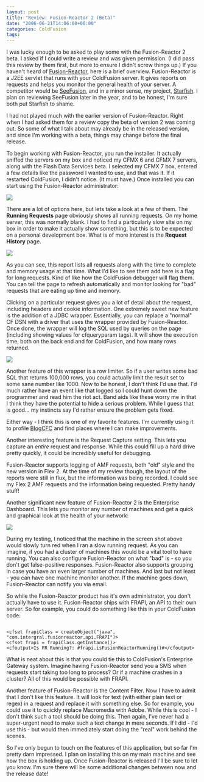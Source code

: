 ```yaml
---
layout: post
title: "Review: Fusion-Reactor 2 (Beta)"
date: "2006-06-21T14:06:00+06:00"
categories: ColdFusion 
tags: 
---
```


I was lucky enough to be asked to play some with the Fusion-Reactor 2 beta. I asked if I could write a review and was given permission. (I did pass this review by them first, but more to ensure I didn't screw things up.) If you haven't heard of <a href="http://www.fusion-reactor.com">Fusion-Reactor</a>, here is a brief overview. Fusion-Reactor is a J2EE servlet that runs with your ColdFusion server. It gives reports on requests and helps you monitor the general health of your server. A competitor would be <a href="http://www.seefusion.com">SeeFusion</a>, and in a minor sense, my project, <a href="http://ray.camdenfamily.com/projects/starfish">Starfish</a>. I plan on reviewing SeeFusion later in the year, and to be honest, I'm sure both put Starfish to shame.
<!--more-->
I had not played much with the earlier version of Fusion-Reactor. Right when I had asked them for a review copy the beta of version 2 was coming out. So some of what I talk about may already be in the released version, and since I'm working with a beta, things may change before the final release.

To begin working with Fusion-Reactor, you run the installer. It actually sniffed the servers on my box and noticed my CFMX 6 and CFMX 7 servers, along with the Flash Data Services beta. I selected my CFMX 7 box, entered a few details like the password I wanted to use, and that was it. If it restarted ColdFusion, I didn't notice. (It must have.) Once installed you can start using the Fusion-Reactor administrator:

<a href="http://ray.camdenfamily.com/images/fr1.jpg"><img src="http://ray.camdenfamily.com/images/fr1_small.jpg"></a>

There are a lot of options here, but lets take a look at a few of them. The <b>Running Requests</b> page obviously shows all running requests. On my home server, this was normally blank. I had to find a particularly slow site on my box in order to make it actually show something, but this is to be expected on a personal development box. What is of more interest is the <b>Request History</b> page.

<a href="http://ray.camdenfamily.com/images/fr2.jpg"><img src="http://ray.camdenfamily.com/images/fr2_small.jpg"></a>

As you can see, this report lists all requests along with the time to complete and memory usage at that time. What I'd like to see them add here is a flag for long requests. Kind of like how the ColdFusion debugger will flag them. You can tell the page to refresh automatically and monitor looking for "bad" requests that are eating up time and memory. 

Clicking on a particular request gives you a lot of detail about the request, including headers and cookie information. One extremely sweet new feature is the addition of a JDBC wrapper. Essentially, you can replace a "normal" CF DSN with a driver that uses the wrapper provided by Fusion-Reactor. Once done, the wrapper will log the SQL used by queries on the page (including showing values for cfqueryparam tags). It will show the execution time, both on the back end and for ColdFusion, and how many rows returned. 

<a href="http://ray.camdenfamily.com/images/fr3.jpg"><img src="http://ray.camdenfamily.com/images/fr3_small.jpg"></a>

Another feature of this wrapper is a row limiter. So if a user writes some bad SQL that returns 100,000 rows, you could actually limit the result set to some sane number like 1000. Now to be honest, I don't think I'd use that. I'd much rather have an event like that logged so I could hunt down the programmer and read him the riot act. Band aids like these worry me in that I think they have the potential to hide a serious problem. While I guess that is good... my instincts say I'd rather ensure the problem gets fixed.

Either way -  I think this is one of my favorite features. I'm currently using it to profile <a href="http://www.blogcfc.com">BlogCFC</a> and find places where I can make improvements.

Another interesting feature is the Request Capture setting. This lets you capture an <i>entire</i> request and response. While this could fill up a hard drive pretty quickly, it could be incredibly useful for debugging. 

Fusion-Reactor supports logging of AMF requests, both "old" style and the new version in Flex 2. At the time of my review though, the layout of the reports were still in flux, but the information was being recorded. I could see my Flex 2 AMF requests and the information being requested. Pretty handy stuff!

Another significant new feature of Fusion-Reactor 2 is the Enterprise Dashboard. This lets you monitor any number of machines and get a quick and graphical look at the health of your network:

<a href="http://ray.camdenfamily.com/images/fr4.jpg"><img src="http://ray.camdenfamily.com/images/fr4_small.jpg"></a>

During my testing, I noticed that the machine in the screen shot above would slowly turn red when I ran a slow running request. As you can imagine, if you had a cluster of machines this would be a vital tool to have running. You can also configure Fusion-Reactor on what "bad" is - so you don't get false-positive responses. Fusion-Reactor also supports grouping in case you have an even larger number of machines.  And last but not least - you can have one machine monitor another. If the machine goes down, Fusion-Reactor can notify you via email. 

So while the Fusion-Reactor product has it's own administrator, you don't actually have to use it. Fusion-Reactor ships with FRAPI, an API to their own server. So for example, you could do something like this in your ColdFusion code:

<code>
&lt;cfset frapiClass = createObject("java", "com.intergral.fusionreactor.api.FRAPI")&gt;
&lt;cfset frapi = frapiClass.getInstance()&gt;
&lt;cfoutput&gt;Is FR Running?: #frapi.isFusionReactorRunning()#&lt;/cfoutput&gt;
</code>

What is neat about this is that you could tie this to ColdFusion's Enterprise Gateway system. Imagine having Fusion-Reactor send you a SMS when requests start taking too long to process? Or if a machine crashes in a cluster? All of this would be possible with FRAPI. 

Another feature of Fusion-Reactor is the Content Filter. Now I have to admit that I don't like this feature. It will look for text (with either plain text or regex) in a request and replace it with something else. So for example, you could use it to quickly replace Macromedia with Adobe. While this is cool - I don't think such a tool should be doing this. Then again, I've never had a super-urgent need to make such a text change in mere seconds. If I did - I'd use this - but would then immediately start doing the "real" work behind the scenes. 

So I've only begun to touch on the features of this application, but so far I'm pretty darn impressed. I plan on installing this on my main machine and see how the box is holding up. Once Fusion-Reactor is released I'll be sure to let you know. I'm sure there will be some additional changes between now and the release date!